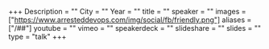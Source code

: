 +++
Description = ""
City = ""
Year = ""
title = ""
speaker = ""
images = ["https://www.arresteddevops.com/img/social/fb/friendly.png"]
aliases = ["/##"]
youtube = ""
vimeo = ""
speakerdeck = ""
slideshare = ""
slides = ""
type = "talk"
+++
